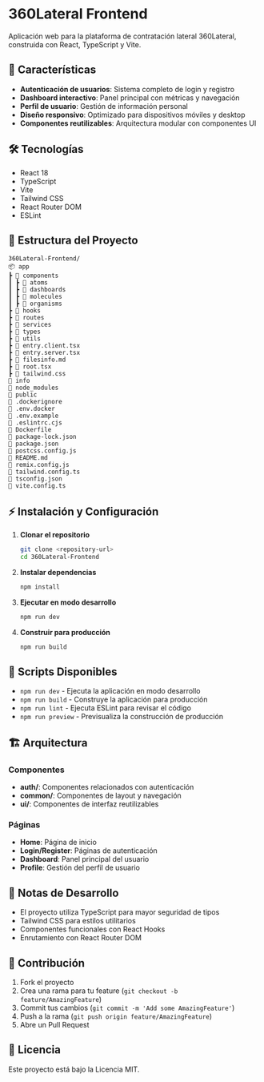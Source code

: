 # 360Lateral Frontend

Aplicación web para la plataforma de contratación lateral 360Lateral, construida con React, TypeScript y Vite.

## 🚀 Características

- **Autenticación de usuarios**: Sistema completo de login y registro
- **Dashboard interactivo**: Panel principal con métricas y navegación
- **Perfil de usuario**: Gestión de información personal
- **Diseño responsivo**: Optimizado para dispositivos móviles y desktop
- **Componentes reutilizables**: Arquitectura modular con componentes UI

## 🛠️ Tecnologías

- React 18
- TypeScript
- Vite
- Tailwind CSS
- React Router DOM
- ESLint

## 📁 Estructura del Proyecto

```
360Lateral-Frontend/
📦 app  
┣ 📂 components  
┃ ┣ 📂 atoms  
┃ ┣ 📂 dashboards  
┃ ┣ 📂 molecules  
┃ ┣ 📂 organisms  
┣ 📂 hooks  
┣ 📂 routes  
┣ 📂 services  
┣ 📂 types  
┣ 📂 utils  
┣ 📜 entry.client.tsx  
┣ 📜 entry.server.tsx  
┣ 📜 filesinfo.md  
┣ 📜 root.tsx  
┣ 📜 tailwind.css  
📂 info  
📂 node_modules  
📂 public  
📜 .dockerignore  
📜 .env.docker  
📜 .env.example  
📜 .eslintrc.cjs  
📜 Dockerfile  
📜 package-lock.json  
📜 package.json  
📜 postcss.config.js  
📜 README.md  
📜 remix.config.js  
📜 tailwind.config.ts  
📜 tsconfig.json  
📜 vite.config.ts

```

## ⚡ Instalación y Configuración

1. **Clonar el repositorio**
   ```bash
   git clone <repository-url>
   cd 360Lateral-Frontend
   ```

2. **Instalar dependencias**
   ```bash
   npm install
   ```

3. **Ejecutar en modo desarrollo**
   ```bash
   npm run dev
   ```

4. **Construir para producción**
   ```bash
   npm run build
   ```

## 🎯 Scripts Disponibles

- `npm run dev` - Ejecuta la aplicación en modo desarrollo
- `npm run build` - Construye la aplicación para producción
- `npm run lint` - Ejecuta ESLint para revisar el código
- `npm run preview` - Previsualiza la construcción de producción

## 🏗️ Arquitectura

### Componentes

- **auth/**: Componentes relacionados con autenticación
- **common/**: Componentes de layout y navegación
- **ui/**: Componentes de interfaz reutilizables

### Páginas

- **Home**: Página de inicio
- **Login/Register**: Páginas de autenticación
- **Dashboard**: Panel principal del usuario
- **Profile**: Gestión del perfil de usuario

## 📝 Notas de Desarrollo

- El proyecto utiliza TypeScript para mayor seguridad de tipos
- Tailwind CSS para estilos utilitarios
- Componentes funcionales con React Hooks
- Enrutamiento con React Router DOM

## 🤝 Contribución

1. Fork el proyecto
2. Crea una rama para tu feature (`git checkout -b feature/AmazingFeature`)
3. Commit tus cambios (`git commit -m 'Add some AmazingFeature'`)
4. Push a la rama (`git push origin feature/AmazingFeature`)
5. Abre un Pull Request

## 📄 Licencia

Este proyecto está bajo la Licencia MIT.